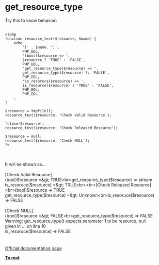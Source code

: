 # get_resource_type



Try this to know behavior:<br><br>

```
<?php
function resource_test($resource, $name) {
    echo 
        '[' . $name. ']',
        PHP_EOL,
        '(bool)$resource => ',
        $resource ? 'TRUE' : 'FALSE',
        PHP_EOL,
        'get_resource_type($resource) => ',
        get_resource_type($resource) ?: 'FALSE',
        PHP_EOL,
        'is_resoruce($resource) => ',
        is_resource($resource) ? 'TRUE' : 'FALSE',
        PHP_EOL,
        PHP_EOL
    ;
}
 
$resource = tmpfile();
resource_test($resource, 'Check Valid Resource');
 
fclose($resource);
resource_test($resource, 'Check Released Resource');
 
$resource = null;
resource_test($resource, 'Check NULL');
?>
```
<br><br>It will be shown as...<br><br>[Check Valid Resource]<br>(bool)$resource =&gt; TRUE<br>get_resource_type($resource) =&gt; stream<br>is_resoruce($resource) =&gt; TRUE<br><br>[Check Released Resource]<br>(bool)$resource =&gt; TRUE<br>get_resource_type($resource) =&gt; Unknown<br>is_resoruce($resource) =&gt; FALSE<br><br>[Check NULL]<br>(bool)$resource =&gt; FALSE<br>get_resource_type($resource) =&gt; FALSE<br>Warning:  get_resource_type() expects parameter 1 to be resource, null given in ... on line 10<br>is_resoruce($resource) =&gt; FALSE  

#

[Official documentation page](https://www.php.net/manual/en/function.get-resource-type.php)

**[To root](/README.md)**